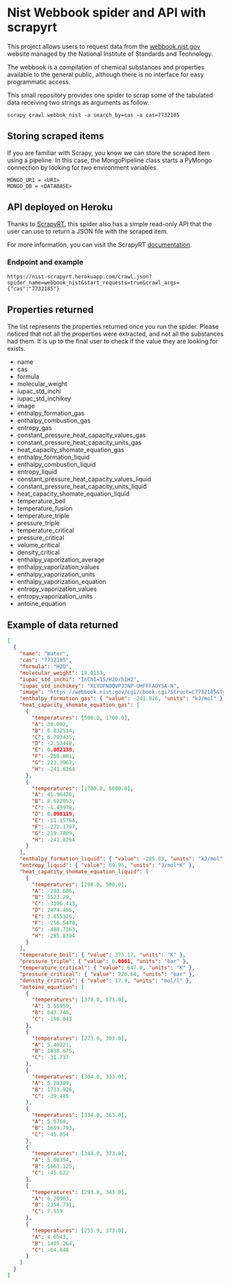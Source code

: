 # Nist Webbook spider and API with scrapyrt

This project allows users to request data from the [webbook.nist.gov](https:://webbook.nist.gov) website managed by the National Institute of Standards and Technology.

The webbook is a compilation of chemical substances and properties available to the general public, although there is no interface for easy programmatic access.

This small repository provides one spider to scrap some of the tabulated data receiving two strings as arguments as follow.

```
scrapy crawl webbok_nist -a search_by=cas -a cas=7732185
```

## Storing scraped items

If you are familiar with Scrapy, you know we can store the scraped item using a pipeline. In this case, the MongoPipeline class starts a PyMongo connection by looking for two environment variables.

```
MONGO_URI = <URI>
MONGO_DB = <DATABASE>
```

## API deployed on Heroku

Thanks to [ScrapyRT](https://github.com/scrapinghub/scrapyrt), this spider also has a simple read-only API that the user can use to return a JSON file with the scraped item.

For more information, you can visit the ScrapyRT [documentation](https://scrapyrt.readthedocs.io/en/latest/index.html).

### Endpoint and example

```
https://nist-scrapyrt.herokuapp.com/crawl.json?spider_name=webbook_nist&start_requests=true&crawl_args={"cas":"7732185"}
```

## Properties returned

The list represents the properties returned once you run the spider. Please noticed that not all the properties were extracted, and not all the substances had them. It is up to the final user to check if the value they are looking for exists.

- name
- cas
- formula
- molecular_weight
- iupac_std_inchi
- iupac_std_inchikey
- image
- enthalpy_formation_gas
- enthalpy_combustion_gas
- entropy_gas
- constant_pressure_heat_capacity_values_gas
- constant_pressure_heat_capacity_units_gas
- heat_capacity_shomate_equation_gas
- enthalpy_formation_liquid
- enthalpy_combustion_liquid
- entropy_liquid
- constant_pressure_heat_capacity_values_liquid
- constant_pressure_heat_capacity_units_liquid
- heat_capacity_shomate_equation_liquid
- temperature_boil
- temperature_fusion
- temperature_triple
- pressure_triple
- temperature_critical
- pressure_critical
- volume_critical
- density_critical
- enthalpy_vaporization_average
- enthalpy_vaporization_values
- enthalpy_vaporization_units
- enthalpy_vaporization_equation
- entropy_vaporization_values
- entropy_vaporization_units
- antoine_equation

## Example of data returned

```json
[
  {
    "name": "Water",
    "cas": "7732185",
    "formula": "H2O",
    "molecular_weight": 18.0153,
    "iupac_std_inchi": "InChI=1S/H2O/h1H2",
    "iupac_std_inchikey": "XLYOFNOQVPJJNP-UHFFFAOYSA-N",
    "image": "https://webbook.nist.gov/cgi/cbook.cgi?Struct=C7732185&Type=Color",
    "enthalpy_formation_gas": { "value": -241.826, "units": "kJ/mol" },
    "heat_capacity_shomate_equation_gas": [
      {
        "temperatures": [500.0, 1700.0],
        "A": 30.092,
        "B": 6.832514,
        "C": 6.793435,
        "D": -2.53448,
        "E": 0.082139,
        "F": -250.881,
        "G": 223.3967,
        "H": -241.8264
      },
      {
        "temperatures": [1700.0, 6000.0],
        "A": 41.96426,
        "B": 8.622053,
        "C": -1.49978,
        "D": 0.098119,
        "E": -11.15764,
        "F": -272.1797,
        "G": 219.7809,
        "H": -241.8264
      }
    ],
    "enthalpy_formation_liquid": { "value": -285.83, "units": "kJ/mol" },
    "entropy_liquid": { "value": 69.95, "units": "J/mol*K" },
    "heat_capacity_shomate_equation_liquid": [
      {
        "temperatures": [298.0, 500.0],
        "A": -203.606,
        "B": 1523.29,
        "C": -3196.413,
        "D": 2474.455,
        "E": 3.855326,
        "F": -256.5478,
        "G": -488.7163,
        "H": -285.8304
      }
    ],
    "temperature_boil": { "value": 373.17, "units": "K" },
    "pressure_triple": { "value": 0.0061, "units": "bar" },
    "temperature_critical": { "value": 647.0, "units": "K" },
    "pressure_critical": { "value": 220.64, "units": "bar" },
    "density_critical": { "value": 17.9, "units": "mol/l" },
    "antoine_equation": [
      {
        "temperatures": [379.0, 573.0],
        "A": 3.55959,
        "B": 643.748,
        "C": -198.043
      },
      {
        "temperatures": [273.0, 303.0],
        "A": 5.40221,
        "B": 1838.675,
        "C": -31.737
      },
      {
        "temperatures": [304.0, 333.0],
        "A": 5.20389,
        "B": 1733.926,
        "C": -39.485
      },
      {
        "temperatures": [334.0, 363.0],
        "A": 5.0768,
        "B": 1659.793,
        "C": -45.854
      },
      {
        "temperatures": [344.0, 373.0],
        "A": 5.08354,
        "B": 1663.125,
        "C": -45.622
      },
      {
        "temperatures": [293.0, 343.0],
        "A": 6.20963,
        "B": 2354.731,
        "C": 7.559
      },
      {
        "temperatures": [255.9, 373.0],
        "A": 4.6543,
        "B": 1435.264,
        "C": -64.848
      }
    ]
  }
]
```
